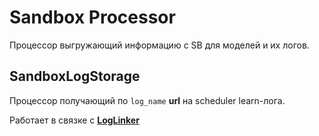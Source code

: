 # Sandbox Processor

Процессор выгружающий информацию с SB для моделей и их логов.

## SandboxLogStorage

Процессор получающий по `log_name` **url** на scheduler learn-лога.

Работает в связке с [**LogLinker**](../../controllers/log)
